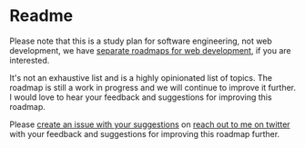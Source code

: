 # Readme

Please note that this is a study plan for software engineering, not web development, we have [separate roadmaps for web development](/), if you are interested.

It's not an exhaustive list and is a highly opinionated list of topics. The roadmap is still a work in progress and we will continue to improve it further. I would love to hear your feedback and suggestions for improving this roadmap. 

Please [create an issue with your suggestions](https://github.com/kamranahmedse/developer-roadmap/issues) on [reach out to me on twitter](https://twitter.com/kamranahmedse) with your feedback and suggestions for improving this roadmap further.

